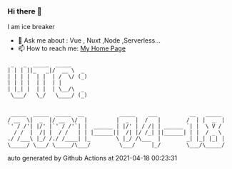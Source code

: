 ### Hi there 👋

I am ice breaker

- 💬 Ask me about : Vue , Nuxt ,Node ,Serverless...
- 📫 How to reach me: [My Home Page](https://icebreaker.top/)

```
 _   _  _____  _____     
| | | ||_   _|/  __ \  _ 
| | | |  | |  | /  \/ (_)
| | | |  | |  | |        
| |_| |  | |  | \__/\  _ 
 \___/   \_/   \____/ (_)
                         
                         
 _____  _____  _____  __           _____    ___          __   _____ 
/ __  \|  _  |/ __  \/  |         |  _  |  /   |        /  | |  _  |
`' / /'| |/' |`' / /'`| |  ______ | |/' | / /| | ______ `| |  \ V / 
  / /  |  /| |  / /   | | |______||  /| |/ /_| ||______| | |  / _ \ 
./ /___\ |_/ /./ /____| |_        \ |_/ /\___  |        _| |_| |_| |
\_____/ \___/ \_____/\___/         \___/     |_/        \___/\_____/
```

auto generated by Github Actions at 2021-04-18 00:23:31
